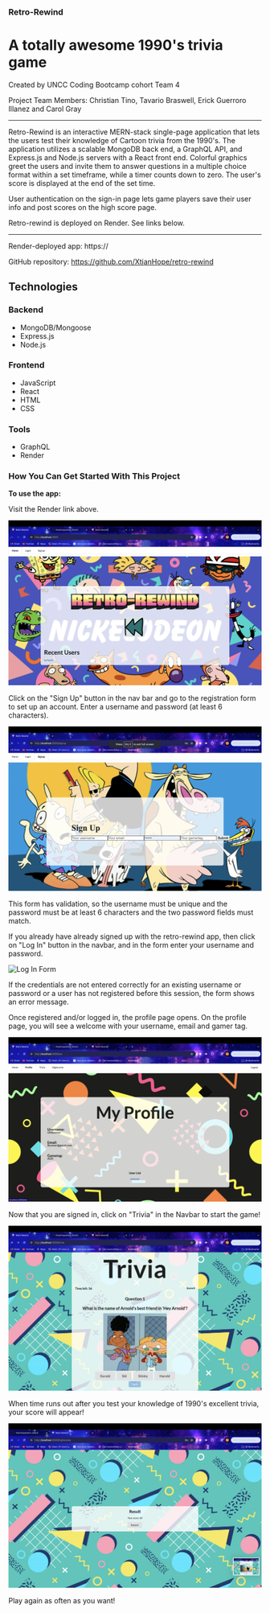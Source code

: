 ### Retro-Rewind 
# A totally awesome 1990's trivia game

Created by UNCC Coding Bootcamp cohort Team 4

Project Team Members: Christian Tino, Tavario Braswell, Erick Guerroro Illanez and Carol Gray
____________

Retro-Rewind is an interactive MERN-stack single-page application that lets the users test their knowledge of Cartoon trivia from the 1990's. The application utilizes a scalable MongoDB back end, a GraphQL API, and Express.js and Node.js servers with a React front end. Colorful graphics greet the users and invite them to answer questions in a multiple choice format within a set timeframe, while a timer counts down to zero.  The user's score is displayed at the end of the set time. 

User authentication on the sign-in page lets game players save their user info and post scores on the high score page. 


Retro-rewind is deployed on Render. See links below.

- - - -
Render-deployed app: https://

GitHub repository: https://github.com/XtianHope/retro-rewind

## Technologies

### Backend
- MongoDB/Mongoose
- Express.js
- Node.js

### Frontend
- JavaScript
- React
- HTML
- CSS

### Tools
- GraphQL
- Render

### How You Can Get Started With This Project ###

<strong>To use the app:</strong> 

Visit the Render link above. 


![Home Page](./client/public/img/HomePage.png)



Click on the "Sign Up" button in the nav bar and go to the registration form to set up an account. Enter a username and password (at least 6 characters).

![Sign Up Form](./client/public/img/SignUpForm.png)

This form has validation, so the username must be unique and the password must be at least 6 characters and the two password fields must match.

If you already have already signed up with the retro-rewind app, then click on "Log In" button in the navbar, and in the form enter your username and password. 

![Log In Form](./client/public/img/LogInPage.png)

If the credentials are not entered correctly for an existing username or password or a user has not registered before this session, the form shows an error message.

Once registered and/or logged in, the profile page opens. On the profile page, you will see a welcome with your username, email and gamer tag.

![Profile Page](./client/public/img/ProfilePage.png)

Now that you are signed in, click on "Trivia" in the Navbar to start the game!

![TriviaGamePage](./client/public/img/TriviaGame.png)

When time runs out after you test your knowledge of 1990's excellent trivia, your score will appear!

![ScoreSheet](./client/public/img/ScoreSheet.png)

Play again as often as you want!


